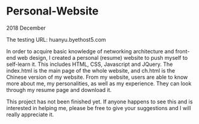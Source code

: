 # Personal-Website
2018 December

The testing URL: huanyu.byethost5.com

In order to acquire basic knowledge of networking architecture and  front-end web design, I created a personal (resume) website to push myself to self-learn it. This includes HTML, CSS, Javascript and JQuery.
The index.html is the main page of the whole website, and ch.html is the Chinese version of my website.
From my website, users are able to know more about me, my personalities, as well as my experience. They can look through my resume page and download it.

This project has not been finished yet. If anyone happens to see this and is interested in helping me, please be free to give your suggestions and I will really appreciate it.
